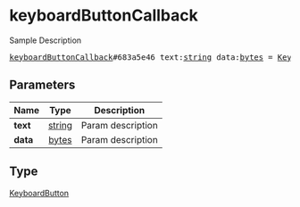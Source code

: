 # keyboardButtonCallback

Sample Description

<pre>
<a href="../constructor/keyboardButtonCallback.md">keyboardButtonCallback</a>#683a5e46 text:<a href="../type/string.md">string</a> data:<a href="../type/bytes.md">bytes</a> = <a href="../type/KeyboardButton.md">KeyboardButton</a>;
</pre>
## Parameters

| Name | Type | Description |
|------|:----:|-------------|
| **text** | <a href="../type/string.md">string</a> | Param description |
| **data** | <a href="../type/bytes.md">bytes</a> | Param description |

## Type

<a href="../type/KeyboardButton.md">KeyboardButton</a>
